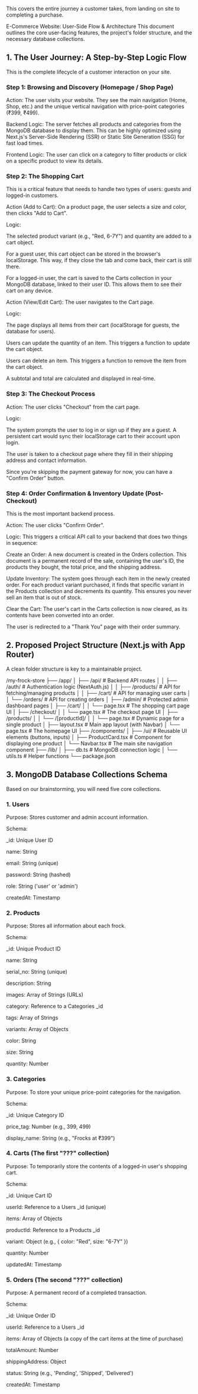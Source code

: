 This covers the entire journey a customer takes, from landing on site to completing a purchase.

E-Commerce Website: User-Side Flow & Architecture
This document outlines the core user-facing features, the project's folder structure, and the necessary database collections.

## 1. The User Journey: A Step-by-Step Logic Flow
This is the complete lifecycle of a customer interaction on your site.

### Step 1: Browsing and Discovery (Homepage / Shop Page)
Action: The user visits your website. They see the main navigation (Home, Shop, etc.) and the unique vertical navigation with price-point categories (₹399, ₹499).

Backend Logic: The server fetches all products and categories from the MongoDB database to display them. This can be highly optimized using Next.js's Server-Side Rendering (SSR) or Static Site Generation (SSG) for fast load times.

Frontend Logic: The user can click on a category to filter products or click on a specific product to view its details.

### Step 2: The Shopping Cart
This is a critical feature that needs to handle two types of users: guests and logged-in customers.

Action (Add to Cart): On a product page, the user selects a size and color, then clicks "Add to Cart".

Logic:

The selected product variant (e.g., "Red, 6-7Y") and quantity are added to a cart object.

For a guest user, this cart object can be stored in the browser's localStorage. This way, if they close the tab and come back, their cart is still there.

For a logged-in user, the cart is saved to the Carts collection in your MongoDB database, linked to their user ID. This allows them to see their cart on any device.

Action (View/Edit Cart): The user navigates to the Cart page.

Logic:

The page displays all items from their cart (localStorage for guests, the database for users).

Users can update the quantity of an item. This triggers a function to update the cart object.

Users can delete an item. This triggers a function to remove the item from the cart object.

A subtotal and total are calculated and displayed in real-time.

### Step 3: The Checkout Process
Action: The user clicks "Checkout" from the cart page.

Logic:

The system prompts the user to log in or sign up if they are a guest. A persistent cart would sync their localStorage cart to their account upon login.

The user is taken to a checkout page where they fill in their shipping address and contact information.

Since you're skipping the payment gateway for now, you can have a "Confirm Order" button.

### Step 4: Order Confirmation & Inventory Update (Post-Checkout)
This is the most important backend process.

Action: The user clicks "Confirm Order".

Logic: This triggers a critical API call to your backend that does two things in sequence:

Create an Order: A new document is created in the Orders collection. This document is a permanent record of the sale, containing the user's ID, the products they bought, the total price, and the shipping address.

Update Inventory: The system goes through each item in the newly created order. For each product variant purchased, it finds that specific variant in the Products collection and decrements its quantity. This ensures you never sell an item that is out of stock.

Clear the Cart: The user's cart in the Carts collection is now cleared, as its contents have been converted into an order.

The user is redirected to a "Thank You" page with their order summary.

## 2. Proposed Project Structure (Next.js with App Router)
A clean folder structure is key to a maintainable project.

/my-frock-store
├── /app/
│   ├── /api/                 # Backend API routes
│   │   ├── /auth/            # Authentication logic (NextAuth.js)
│   │   ├── /products/        # API for fetching/managing products
│   │   ├── /cart/            # API for managing user carts
│   │   └── /orders/          # API for creating orders
│   ├── /admin/               # Protected admin dashboard pages
│   ├── /cart/
│   │   └── page.tsx          # The shopping cart page UI
│   ├── /checkout/
│   │   └── page.tsx          # The checkout page UI
│   ├── /products/
│   │   └── /[productId]/
│   │       └── page.tsx      # Dynamic page for a single product
│   ├── layout.tsx            # Main app layout (with Navbar)
│   └── page.tsx              # The homepage UI
├── /components/
│   ├── /ui/                  # Reusable UI elements (buttons, inputs)
│   ├── ProductCard.tsx       # Component for displaying one product
│   └── Navbar.tsx            # The main site navigation component
├── /lib/
│   ├── db.ts                 # MongoDB connection logic
│   └── utils.ts              # Helper functions
└── package.json
## 3. MongoDB Database Collections Schema
Based on our brainstorming, you will need five core collections.

### 1. Users
Purpose: Stores customer and admin account information.

Schema:

_id: Unique User ID

name: String

email: String (unique)

password: String (hashed)

role: String ('user' or 'admin')

createdAt: Timestamp

### 2. Products
Purpose: Stores all information about each frock.

Schema:

_id: Unique Product ID

name: String

serial_no: String (unique)

description: String

images: Array of Strings (URLs)

category: Reference to a Categories _id

tags: Array of Strings

variants: Array of Objects

color: String

size: String

quantity: Number

### 3. Categories
Purpose: To store your unique price-point categories for the navigation.

Schema:

_id: Unique Category ID

price_tag: Number (e.g., 399, 499)

display_name: String (e.g., "Frocks at ₹399")

### 4. Carts (The first "???" collection)
Purpose: To temporarily store the contents of a logged-in user's shopping cart.

Schema:

_id: Unique Cart ID

userId: Reference to a Users _id (unique)

items: Array of Objects

productId: Reference to a Products _id

variant: Object (e.g., { color: "Red", size: "6-7Y" })

quantity: Number

updatedAt: Timestamp

### 5. Orders (The second "???" collection)
Purpose: A permanent record of a completed transaction.

Schema:

_id: Unique Order ID

userId: Reference to a Users _id

items: Array of Objects (a copy of the cart items at the time of purchase)

totalAmount: Number

shippingAddress: Object

status: String (e.g., 'Pending', 'Shipped', 'Delivered')

createdAt: Timestamp